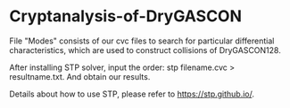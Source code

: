 # Cryptanalysis-of-DryGASCON

File "Modes" consists of our cvc files to search for particular differential characteristics, which are used to construct collisions of DryGASCON128.

After installing STP solver, input the order: stp filename.cvc > resultname.txt.
And obtain our results.

Details about how to use STP, please refer to https://stp.github.io/.
